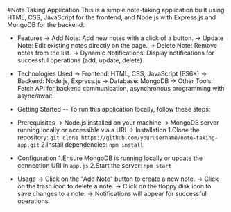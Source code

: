 #Note Taking Application
This is a simple note-taking application built using HTML, CSS, JavaScript for the frontend, and Node.js with Express.js and MongoDB for the backend.

-  Features
->  Add Note: Add new notes with a click of a button.
->  Update Note: Edit existing notes directly on the page.
->  Delete Note: Remove notes from the list.
->  Dynamic Notifications: Display notifications for successful operations (add, update, delete).
-  Technologies Used
->  Frontend: HTML, CSS, JavaScript (ES6+)
->  Backend: Node.js, Express.js
->  Database: MongoDB
->  Other Tools: Fetch API for backend communication, asynchronous programming with async/await.
-  Getting Started
--  To run this application locally, follow these steps:

-  Prerequisites
->  Node.js installed on your machine
->  MongoDB server running locally or accessible via a URI
->  Installation
   1.Clone the repository:
  `git clone https://github.com/yourusername/note-taking-app.git`
   2.Install dependencies:
  `npm install`

-  Configuration
  1.Ensure MongoDB is running locally or update the connection URI in `app.js`
  2.Start the server:
    `npm start`

-  Usage
->  Click on the "Add Note" button to create a new note.
->  Click on the trash icon to delete a note.
->  Click on the floppy disk icon to save changes to a note.
->  Notifications will appear for successful operations.

